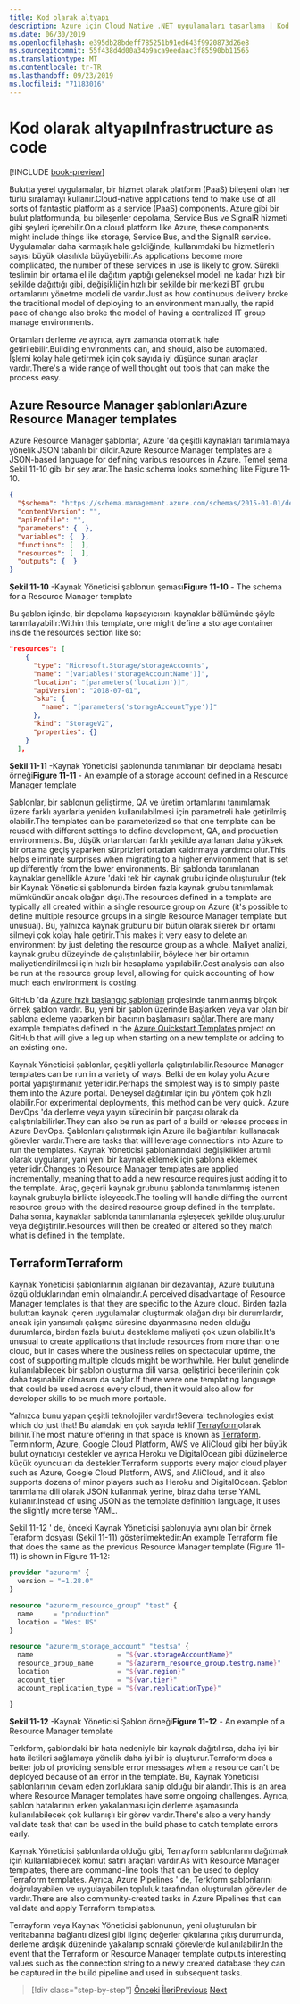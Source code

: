 ```yaml
---
title: Kod olarak altyapı
description: Azure için Cloud Native .NET uygulamaları tasarlama | Kod olarak altyapı
ms.date: 06/30/2019
ms.openlocfilehash: e395db28bdeff785251b91ed643f9920873d26e8
ms.sourcegitcommit: 55f438d4d00a34b9aca9eedaac3f85590bb11565
ms.translationtype: MT
ms.contentlocale: tr-TR
ms.lasthandoff: 09/23/2019
ms.locfileid: "71183016"
---
```

# <a name="infrastructure-as-code"></a><span data-ttu-id="85646-103">Kod olarak altyapı</span><span class="sxs-lookup"><span data-stu-id="85646-103">Infrastructure as code</span></span>

[!INCLUDE [book-preview](../../../includes/book-preview.md)]

<span data-ttu-id="85646-104">Bulutta yerel uygulamalar, bir hizmet olarak platform (PaaS) bileşeni olan her türlü sıralamayı kullanır.</span><span class="sxs-lookup"><span data-stu-id="85646-104">Cloud-native applications tend to make use of all sorts of fantastic platform as a service (PaaS) components.</span></span> <span data-ttu-id="85646-105">Azure gibi bir bulut platformunda, bu bileşenler depolama, Service Bus ve SignalR hizmeti gibi şeyleri içerebilir.</span><span class="sxs-lookup"><span data-stu-id="85646-105">On a cloud platform like Azure, these components might include things like storage, Service Bus, and the SignalR service.</span></span> <span data-ttu-id="85646-106">Uygulamalar daha karmaşık hale geldiğinde, kullanımdaki bu hizmetlerin sayısı büyük olasılıkla büyüyebilir.</span><span class="sxs-lookup"><span data-stu-id="85646-106">As applications become more complicated, the number of these services in use is likely to grow.</span></span> <span data-ttu-id="85646-107">Sürekli teslimin bir ortama el ile dağıtım yaptığı geleneksel modeli ne kadar hızlı bir şekilde dağıttığı gibi, değişikliğin hızlı bir şekilde bir merkezi BT grubu ortamlarını yönetme modeli de vardır.</span><span class="sxs-lookup"><span data-stu-id="85646-107">Just as how continuous delivery broke the traditional model of deploying to an environment manually, the rapid pace of change also broke the model of having a centralized IT group manage environments.</span></span>

<span data-ttu-id="85646-108">Ortamları derleme ve ayrıca, aynı zamanda otomatik hale getirilebilir.</span><span class="sxs-lookup"><span data-stu-id="85646-108">Building environments can, and should, also be automated.</span></span> <span data-ttu-id="85646-109">İşlemi kolay hale getirmek için çok sayıda iyi düşünce sunan araçlar vardır.</span><span class="sxs-lookup"><span data-stu-id="85646-109">There's a wide range of well thought out tools that can make the process easy.</span></span>

## <a name="azure-resource-manager-templates"></a><span data-ttu-id="85646-110">Azure Resource Manager şablonları</span><span class="sxs-lookup"><span data-stu-id="85646-110">Azure Resource Manager templates</span></span>

<span data-ttu-id="85646-111">Azure Resource Manager şablonlar, Azure 'da çeşitli kaynakları tanımlamaya yönelik JSON tabanlı bir dildir.</span><span class="sxs-lookup"><span data-stu-id="85646-111">Azure Resource Manager templates are a JSON-based language for defining various resources in Azure.</span></span> <span data-ttu-id="85646-112">Temel şema Şekil 11-10 gibi bir şey arar.</span><span class="sxs-lookup"><span data-stu-id="85646-112">The basic schema looks something like Figure 11-10.</span></span>

```json
{
  "$schema": "https://schema.management.azure.com/schemas/2015-01-01/deploymentTemplate.json#",
  "contentVersion": "",
  "apiProfile": "",
  "parameters": {  },
  "variables": {  },
  "functions": [  ],
  "resources": [  ],
  "outputs": {  }
}
```

<span data-ttu-id="85646-113">**Şekil 11-10** -Kaynak Yöneticisi şablonun şeması</span><span class="sxs-lookup"><span data-stu-id="85646-113">**Figure 11-10** - The schema for a Resource Manager template</span></span>

<span data-ttu-id="85646-114">Bu şablon içinde, bir depolama kapsayıcısını kaynaklar bölümünde şöyle tanımlayabilir:</span><span class="sxs-lookup"><span data-stu-id="85646-114">Within this template, one might define a storage container inside the resources section like so:</span></span>
 
```json
"resources": [
    {
      "type": "Microsoft.Storage/storageAccounts",
      "name": "[variables('storageAccountName')]",
      "location": "[parameters('location')]",
      "apiVersion": "2018-07-01",
      "sku": {
        "name": "[parameters('storageAccountType')]"
      },
      "kind": "StorageV2",
      "properties": {}
    }
  ],
```

<span data-ttu-id="85646-115">**Şekil 11-11** -Kaynak Yöneticisi şablonunda tanımlanan bir depolama hesabı örneği</span><span class="sxs-lookup"><span data-stu-id="85646-115">**Figure 11-11** - An example of a storage account defined in a Resource Manager template</span></span>

<span data-ttu-id="85646-116">Şablonlar, bir şablonun geliştirme, QA ve üretim ortamlarını tanımlamak üzere farklı ayarlarla yeniden kullanılabilmesi için parametreli hale getirilmiş olabilir.</span><span class="sxs-lookup"><span data-stu-id="85646-116">The templates can be parameterized so that one template can be reused with different settings to define development, QA, and production environments.</span></span> <span data-ttu-id="85646-117">Bu, düşük ortamlardan farklı şekilde ayarlanan daha yüksek bir ortama geçiş yaparken sürprizleri ortadan kaldırmaya yardımcı olur.</span><span class="sxs-lookup"><span data-stu-id="85646-117">This helps eliminate surprises when migrating to a higher environment that is set up differently from the lower environments.</span></span> <span data-ttu-id="85646-118">Bir şablonda tanımlanan kaynaklar genellikle Azure 'daki tek bir kaynak grubu içinde oluşturulur (tek bir Kaynak Yöneticisi şablonunda birden fazla kaynak grubu tanımlamak mümkündür ancak olağan dışı).</span><span class="sxs-lookup"><span data-stu-id="85646-118">The resources defined in a template are typically all created within a single resource group on Azure (it's possible to define multiple resource groups in a single Resource Manager template but unusual).</span></span> <span data-ttu-id="85646-119">Bu, yalnızca kaynak grubunu bir bütün olarak silerek bir ortamı silmeyi çok kolay hale getirir.</span><span class="sxs-lookup"><span data-stu-id="85646-119">This makes it very easy to delete an environment by just deleting the resource group as a whole.</span></span> <span data-ttu-id="85646-120">Maliyet analizi, kaynak grubu düzeyinde de çalıştırılabilir, böylece her bir ortamın maliyetlendirilmesi için hızlı bir hesaplama yapılabilir.</span><span class="sxs-lookup"><span data-stu-id="85646-120">Cost analysis can also be run at the resource group level, allowing for quick accounting of how much each environment is costing.</span></span>

<span data-ttu-id="85646-121">GitHub 'da [Azure hızlı başlangıç şablonları](https://github.com/Azure/azure-quickstart-templates) projesinde tanımlanmış birçok örnek şablon vardır. Bu, yeni bir şablon üzerinde Başlarken veya var olan bir şablona ekleme yaparken bir bacının başlamasını sağlar.</span><span class="sxs-lookup"><span data-stu-id="85646-121">There are many example templates defined in the [Azure Quickstart Templates](https://github.com/Azure/azure-quickstart-templates) project on GitHub that will give a leg up when starting on a new template or adding to an existing one.</span></span>

<span data-ttu-id="85646-122">Kaynak Yöneticisi şablonlar, çeşitli yollarla çalıştırılabilir.</span><span class="sxs-lookup"><span data-stu-id="85646-122">Resource Manager templates can be run in a variety of ways.</span></span> <span data-ttu-id="85646-123">Belki de en kolay yolu Azure portal yapıştırmanız yeterlidir.</span><span class="sxs-lookup"><span data-stu-id="85646-123">Perhaps the simplest way is to simply paste them into the Azure portal.</span></span> <span data-ttu-id="85646-124">Deneysel dağıtımlar için bu yöntem çok hızlı olabilir.</span><span class="sxs-lookup"><span data-stu-id="85646-124">For experimental deployments, this method can be very quick.</span></span> <span data-ttu-id="85646-125">Azure DevOps 'da derleme veya yayın sürecinin bir parçası olarak da çalıştırılabilirler.</span><span class="sxs-lookup"><span data-stu-id="85646-125">They can also be run as part of a build or release process in Azure DevOps.</span></span> <span data-ttu-id="85646-126">Şablonları çalıştırmak için Azure ile bağlantıları kullanacak görevler vardır.</span><span class="sxs-lookup"><span data-stu-id="85646-126">There are tasks that will leverage connections into Azure to run the templates.</span></span> <span data-ttu-id="85646-127">Kaynak Yöneticisi şablonlarındaki değişiklikler artımlı olarak uygulanır, yani yeni bir kaynak eklemek için şablona eklemek yeterlidir.</span><span class="sxs-lookup"><span data-stu-id="85646-127">Changes to Resource Manager templates are applied incrementally, meaning that to add a new resource requires just adding it to the template.</span></span> <span data-ttu-id="85646-128">Araç, geçerli kaynak grubunu şablonda tanımlanmış istenen kaynak grubuyla birlikte işleyecek.</span><span class="sxs-lookup"><span data-stu-id="85646-128">The tooling will handle diffing the current resource group with the desired resource group defined in the template.</span></span> <span data-ttu-id="85646-129">Daha sonra, kaynaklar şablonda tanımlananla eşleşecek şekilde oluşturulur veya değiştirilir.</span><span class="sxs-lookup"><span data-stu-id="85646-129">Resources will then be created or altered so they match what is defined in the template.</span></span>  

## <a name="terraform"></a><span data-ttu-id="85646-130">Terraform</span><span class="sxs-lookup"><span data-stu-id="85646-130">Terraform</span></span>

<span data-ttu-id="85646-131">Kaynak Yöneticisi şablonlarının algılanan bir dezavantajı, Azure bulutuna özgü olduklarından emin olmalarıdır.</span><span class="sxs-lookup"><span data-stu-id="85646-131">A perceived disadvantage of Resource Manager templates is that they are specific to the Azure cloud.</span></span> <span data-ttu-id="85646-132">Birden fazla buluttan kaynak içeren uygulamalar oluşturmak olağan dışı bir durumlardır, ancak işin yansımalı çalışma süresine dayanmasına neden olduğu durumlarda, birden fazla bulutu destekleme maliyeti çok uzun olabilir.</span><span class="sxs-lookup"><span data-stu-id="85646-132">It's unusual to create applications that include resources from more than one cloud, but in cases where the business relies on spectacular uptime, the cost of supporting multiple clouds might be worthwhile.</span></span> <span data-ttu-id="85646-133">Her bulut genelinde kullanılabilecek bir şablon oluşturma dili varsa, geliştirici becerilerinin çok daha taşınabilir olmasını da sağlar.</span><span class="sxs-lookup"><span data-stu-id="85646-133">If there were one templating language that could be used across every cloud, then it would also allow for developer skills to be much more portable.</span></span>

<span data-ttu-id="85646-134">Yalnızca bunu yapan çeşitli teknolojiler vardır!</span><span class="sxs-lookup"><span data-stu-id="85646-134">Several technologies exist which do just that!</span></span> <span data-ttu-id="85646-135">Bu alandaki en çok sayıda teklif [Terrayform](https://www.terraform.io/)olarak bilinir.</span><span class="sxs-lookup"><span data-stu-id="85646-135">The most mature offering in that space is known as [Terraform](https://www.terraform.io/).</span></span> <span data-ttu-id="85646-136">Terminform, Azure, Google Cloud Platform, AWS ve AliCloud gibi her büyük bulut oynatıcıyı destekler ve ayrıca Heroku ve DigitalOcean gibi düzinelerce küçük oyuncuları da destekler.</span><span class="sxs-lookup"><span data-stu-id="85646-136">Terraform supports every major cloud player such as Azure, Google Cloud Platform, AWS, and AliCloud, and it also supports dozens of minor players such as Heroku and DigitalOcean.</span></span> <span data-ttu-id="85646-137">Şablon tanımlama dili olarak JSON kullanmak yerine, biraz daha terse YAML kullanır.</span><span class="sxs-lookup"><span data-stu-id="85646-137">Instead of using JSON as the template definition language, it uses the slightly more terse YAML.</span></span> 

<span data-ttu-id="85646-138">Şekil 11-12 ' de, önceki Kaynak Yöneticisi şablonuyla aynı olan bir örnek Teraform dosyası (Şekil 11-11) gösterilmektedir:</span><span class="sxs-lookup"><span data-stu-id="85646-138">An example Terraform file that does the same as the previous Resource Manager template (Figure 11-11) is shown in Figure 11-12:</span></span>

```terraform
provider "azurerm" {
  version = "=1.28.0"
}

resource "azurerm_resource_group" "test" {
  name     = "production"
  location = "West US"
}

resource "azurerm_storage_account" "testsa" {
  name                     = "${var.storageAccountName}"
  resource_group_name      = "${azurerm_resource_group.testrg.name}"
  location                 = "${var.region}"
  account_tier             = "${var.tier}"
  account_replication_type = "${var.replicationType}"

}
```

<span data-ttu-id="85646-139">**Şekil 11-12** -Kaynak Yöneticisi Şablon örneği</span><span class="sxs-lookup"><span data-stu-id="85646-139">**Figure 11-12** - An example of a Resource Manager template</span></span>

<span data-ttu-id="85646-140">Terkform, şablondaki bir hata nedeniyle bir kaynak dağıtılırsa, daha iyi bir hata iletileri sağlamaya yönelik daha iyi bir iş oluşturur.</span><span class="sxs-lookup"><span data-stu-id="85646-140">Terraform does a better job of providing sensible error messages when a resource can't be deployed because of an error in the template.</span></span> <span data-ttu-id="85646-141">Bu, Kaynak Yöneticisi şablonlarının devam eden zorluklara sahip olduğu bir alandır.</span><span class="sxs-lookup"><span data-stu-id="85646-141">This is an area where Resource Manager templates have some ongoing challenges.</span></span> <span data-ttu-id="85646-142">Ayrıca, şablon hatalarının erken yakalanması için derleme aşamasında kullanılabilecek çok kullanışlı bir görev vardır.</span><span class="sxs-lookup"><span data-stu-id="85646-142">There's also a very handy validate task that can be used in the build phase to catch template errors early.</span></span>

<span data-ttu-id="85646-143">Kaynak Yöneticisi şablonlarda olduğu gibi, Terrayform şablonlarını dağıtmak için kullanılabilecek komut satırı araçları vardır.</span><span class="sxs-lookup"><span data-stu-id="85646-143">As with Resource Manager templates, there are command-line tools that can be used to deploy Terraform templates.</span></span> <span data-ttu-id="85646-144">Ayrıca, Azure Pipelines ' de, Terkform şablonlarını doğrulayabilen ve uygulayabilen topluluk tarafından oluşturulan görevler de vardır.</span><span class="sxs-lookup"><span data-stu-id="85646-144">There are also community-created tasks in Azure Pipelines that can validate and apply Terraform templates.</span></span>

<span data-ttu-id="85646-145">Terrayform veya Kaynak Yöneticisi şablonunun, yeni oluşturulan bir veritabanına bağlantı dizesi gibi ilginç değerler çıktılarına çıkış durumunda, derleme ardışık düzeninde yakalanıp sonraki görevlerde kullanılabilir.</span><span class="sxs-lookup"><span data-stu-id="85646-145">In the event that the Terraform or Resource Manager template outputs interesting values such as the connection string to a newly created database they can be captured in the build pipeline and used in subsequent tasks.</span></span>

>[!div class="step-by-step"]
><span data-ttu-id="85646-146">[Önceki](devops.md)
>[İleri](application-bundles.md)</span><span class="sxs-lookup"><span data-stu-id="85646-146">[Previous](devops.md)
[Next](application-bundles.md)</span></span>
